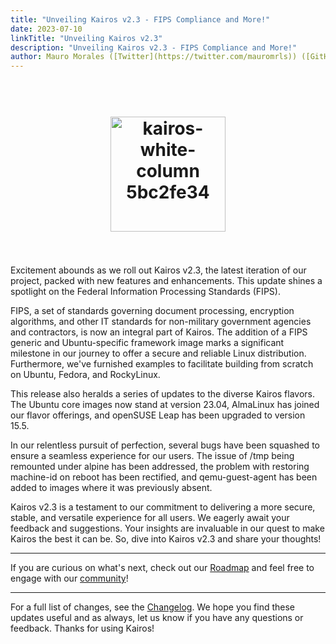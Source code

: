 ```yaml
---
title: "Unveiling Kairos v2.3 - FIPS Compliance and More!"
date: 2023-07-10
linkTitle: "Unveiling Kairos v2.3"
description: "Unveiling Kairos v2.3 - FIPS Compliance and More!"
author: Mauro Morales ([Twitter](https://twitter.com/mauromrls)) ([GitHub](https://github.com/mauromorales))
---
```

<h1 align="center">
  <br>
     <img width="184" alt="kairos-white-column 5bc2fe34" src="https://user-images.githubusercontent.com/2420543/215073247-96988fd1-7fcf-4877-a28d-7c5802db43ab.png">
    <br>
<br>
</h1>

Excitement abounds as we roll out Kairos v2.3, the latest iteration of our project, packed with new features and enhancements. This update shines a spotlight on the Federal Information Processing Standards (FIPS).

FIPS, a set of standards governing document processing, encryption algorithms, and other IT standards for non-military government agencies and contractors, is now an integral part of Kairos. The addition of a FIPS generic and Ubuntu-specific framework image marks a significant milestone in our journey to offer a secure and reliable Linux distribution. Furthermore, we've furnished examples to facilitate building from scratch on Ubuntu, Fedora, and RockyLinux.

This release also heralds a series of updates to the diverse Kairos flavors. The Ubuntu core images now stand at version 23.04, AlmaLinux has joined our flavor offerings, and openSUSE Leap has been upgraded to version 15.5.

In our relentless pursuit of perfection, several bugs have been squashed to ensure a seamless experience for our users. The issue of /tmp being remounted under alpine has been addressed, the problem with restoring machine-id on reboot has been rectified, and qemu-guest-agent has been added to images where it was previously absent.

Kairos v2.3 is a testament to our commitment to delivering a more secure, stable, and versatile experience for all users. We eagerly await your feedback and suggestions. Your insights are invaluable in our quest to make Kairos the best it can be. So, dive into Kairos v2.3 and share your thoughts!

---

If you are curious on what's next, check out our [Roadmap](https://github.com/orgs/kairos-io/projects/2) and feel free to engage with our [community](https://kairos.io/community/)!

---

For a full list of changes, see the  [Changelog](https://github.com/kairos-io/kairos/releases/tag/v2.3.0). We hope you find these updates useful and as always, let us know if you have any questions or feedback. Thanks for using Kairos!
